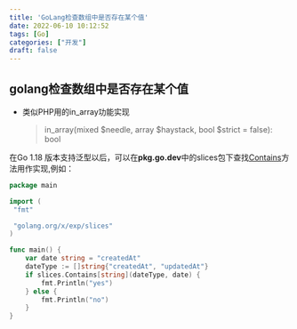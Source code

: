 ```yaml
---
title: 'GoLang检查数组中是否存在某个值'
date: 2022-06-10 10:12:52
tags: [Go]
categories: ["开发"]
draft: false
---
```


## golang检查数组中是否存在某个值

* 类似PHP用的in_array功能实现
    >in_array(mixed $needle, array $haystack, bool $strict = false): bool

在Go 1.18 版本支持泛型以后，可以在**pkg.go.dev**中的slices包下查找[Contains](https://pkg.go.dev/golang.org/x/exp@v0.0.0-20220609121020-a51bd0440498/slices#Contains)方法用作实现,例如：

```go
package main

import (
 "fmt"

 "golang.org/x/exp/slices"
)

func main() {
    var date string = "createdAt"
    dateType := []string{"createdAt", "updatedAt"}
    if slices.Contains[string](dateType, date) {
        fmt.Println("yes")
    } else {
        fmt.Println("no")
    }
}
```
